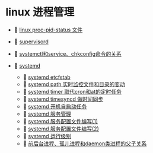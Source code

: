 # linux 进程管理

* 📄 [linux proc-pid-status 文件](siyuan://blocks/20231110105237-xkps35d)
* 📄 [supervisord](siyuan://blocks/20231110105237-f29gce8)
* 📄 [systemctl和service、chkconfig命令的关系](siyuan://blocks/20231110105237-rzhqmgg)
* 📑 [systemd](siyuan://blocks/20240423111840-rbgqjc1)

  * 📄 [systemd etcfstab](siyuan://blocks/20240424180039-sizyaj6)
  * 📄 [systemd path 实时监控文件和目录的变动](siyuan://blocks/20240424175548-grq9r5v)
  * 📄 [systemd timer 取代cron和at的定时任务](siyuan://blocks/20240424181008-s6g2sr7)
  * 📄 [systemd timesyncd 做时间同步](siyuan://blocks/20240424181617-nwnjkd7)
  * 📄 [systemd 开机自启动任务](siyuan://blocks/20240424174529-oagnrjj)
  * 📄 [systemd 服务管理](siyuan://blocks/20240424172244-jhfhzbk)
  * 📄 [systemd 服务配置文件编写(1)](siyuan://blocks/20240424172850-cgmuntf)
  * 📄 [systemd 服务配置文件编写(2)](siyuan://blocks/20240424173746-aczkl2b)
  * 📄 [systemd 运行级别](siyuan://blocks/20240424175045-s1lcniu)
  * 📄 [前后台进程、孤儿进程和daemon类进程的父子关系](siyuan://blocks/20240424165936-k0gazgk)

‍
